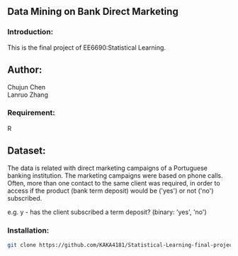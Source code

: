 ## Data Mining on Bank Direct Marketing
### Introduction:
This is the final project of EE6690:Statistical Learning. 
## Author:
Chujun Chen  
Lanruo Zhang
### Requirement:
R
## Dataset:
The data is related with direct marketing campaigns of a Portuguese banking institution. The marketing campaigns were based on phone calls. Often, more than one contact to the same client was required, in order to access if the product (bank term deposit) would be ('yes') or not ('no') subscribed.  

e.g. y - has the client subscribed a term deposit? (binary: 'yes', 'no')   

### Installation:
```bash
git clone https://github.com/KAKA4181/Statistical-Learning-final-project.git
```

